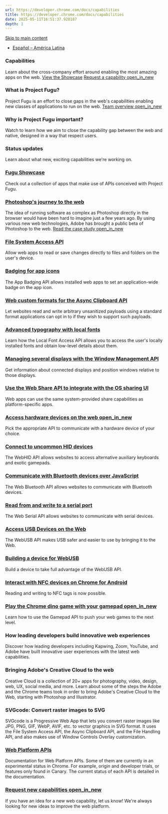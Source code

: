 ```yaml
---
url: https://developer.chrome.com/docs/capabilities
title: https://developer.chrome.com/docs/capabilities
date: 2025-05-11T16:51:37.928187
depth: 1
---
```


[ Skip to main content ](https://developer.chrome.com/docs/capabilities#main-content)
  * [Español – América Latina](https://developer.chrome.com/docs/capabilities?hl=es-419)






###  Capabilities 
Learn about the cross-company effort around enabling the most amazing apps on the web. 
[View the Showcase](https://developer.chrome.com/docs/capabilities/fugu-showcase) [Request a capability open_in_new](https://bit.ly/new-fugu-request)
###  What is Project Fugu? 
Project Fugu is an effort to close gaps in the web's capabilities enabling new classes of applications to run on the web. 
[Team overview open_in_new](https://www.chromium.org/teams/web-capabilities-fugu/)
###  Why is Project Fugu important? 
Watch to learn how we aim to close the capability gap between the web and native, designed in a way that respect users. 
###  Status updates 
Learn about what new, exciting capabilities we're working on. 
###  [ Fugu Showcase ](https://developer.chrome.com/docs/capabilities/fugu-showcase)
Check out a collection of apps that make use of APIs conceived with Project Fugu. 
###  [ Photoshop's journey to the web ](https://web.dev/articles/ps-on-the-web)
The idea of running software as complex as Photoshop directly in the browser would have been hard to imagine just a few years ago. By using various new web technologies, Adobe has brought a public beta of Photoshop to the web. 
[Read the case study open_in_new](https://web.dev/articles/ps-on-the-web)
###  [ File System Access API ](https://developer.chrome.com/docs/capabilities/web-apis/file-system-access)
Allow web apps to read or save changes directly to files and folders on the user's device. 
###  [ Badging for app icons ](https://developer.chrome.com/docs/capabilities/web-apis/badging-api)
The App Badging API allows installed web apps to set an application-wide badge on the app icon. 
###  [ Web custom formats for the Async Clipboard API ](https://developer.chrome.com/blog/web-custom-formats-for-the-async-clipboard-api)
Let websites read and write arbitrary unsanitized payloads using a standard format applications can opt in to if they wish to support such payloads. 
###  [ Advanced typography with local fonts ](https://developer.chrome.com/docs/capabilities/web-apis/local-fonts)
Learn how the Local Font Access API allows you to access the user's locally installed fonts and obtain low-level details about them. 
###  [ Managing several displays with the Window Management API ](https://developer.chrome.com/docs/capabilities/web-apis/window-management)
Get information about connected displays and position windows relative to those displays. 
###  [ Use the Web Share API to integrate with the OS sharing UI ](https://web.dev/web-share/)
Web apps can use the same system-provided share capabilities as platform-specific apps. 
###  [ Access hardware devices on the web open_in_new ](https://web.dev/devices-introduction/)
Pick the appropriate API to communicate with a hardware device of your choice. 
###  [ Connect to uncommon HID devices ](https://developer.chrome.com/docs/capabilities/hid)
The WebHID API allows websites to access alternative auxiliary keyboards and exotic gamepads. 
###  [ Communicate with Bluetooth devices over JavaScript ](https://developer.chrome.com/docs/capabilities/bluetooth)
The Web Bluetooth API allows websites to communicate with Bluetooth devices. 
###  [ Read from and write to a serial port ](https://developer.chrome.com/docs/capabilities/serial)
The Web Serial API allows websites to communicate with serial devices. 
###  [ Access USB Devices on the Web ](https://developer.chrome.com/docs/capabilities/usb)
The WebUSB API makes USB safer and easier to use by bringing it to the Web. 
###  [ Building a device for WebUSB ](https://developer.chrome.com/docs/capabilities/build-for-webusb)
Build a device to take full advantage of the WebUSB API. 
###  [ Interact with NFC devices on Chrome for Android ](https://developer.chrome.com/docs/capabilities/nfc)
Reading and writing to NFC tags is now possible. 
###  [ Play the Chrome dino game with your gamepad open_in_new ](https://web.dev/gamepad/)
Learn how to use the Gamepad API to push your web games to the next level. 
###  How leading developers build innovative web experiences 
Discover how leading developers including Kapwing, Zoom, YouTube, and Adobe have built innovative user experiences with the latest web capabilities. 
###  Bringing Adobe's Creative Cloud to the web 
Creative Cloud is a collection of 20+ apps for photography, video, design, web, UX, social media, and more. Learn about some of the steps the Adobe and the Chrome teams took in order to bring Adobe's Creative Cloud to the Web, starting with Photoshop and Illustrator. 
###  SVGcode: Convert raster images to SVG 
SVGcode is a Progressive Web App that lets you convert raster images like JPG, PNG, GIF, WebP, AVIF, etc. to vector graphics in SVG format. It uses the File System Access API, the Async Clipboard API, and the File Handling API, and also makes use of Window Controls Overlay customization. 
###  [ Web Platform APIs ](https://developer.chrome.com/docs/web-platform)
Documentation for Web Platform APIs. Some of them are currently in an experimental status in Chrome. For example, origin and developer trials, or features only found in Canary. The current status of each API is detailed in the documentation. 
###  [ Request new capabilities open_in_new ](https://bit.ly/new-fugu-request)
If you have an idea for a new web capability, let us know! We're always looking for new ideas to improve the web platform. 

